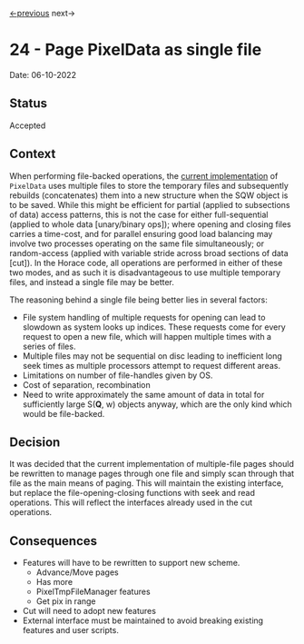 [<-previous](0023-error-format.md)
next->

# 24 - Page PixelData as single file

Date: 06-10-2022

## Status

Accepted

## Context

When performing file-backed operations, the [current implementation](0018-algorithm-migration-to-paged-files.md) of
`PixelData` uses multiple files to store the temporary files and subsequently rebuilds (concatenates) them into a new
structure when the SQW object is to be saved. While this might be efficient for partial (applied to subsections of data)
access patterns, this is not the case for either full-sequential (applied to whole data [unary/binary ops]); where
opening and closing files carries a time-cost, and for parallel ensuring good load balancing may involve two processes
operating on the same file simultaneously; or random-access (applied with variable stride across broad sections of data
[cut]). In the Horace code, all operations are performed in either of these two modes, and as such it is disadvantageous to
use multiple temporary files, and instead a single file may be better.

The reasoning behind a single file being better lies in several factors:

- File system handling of multiple requests for opening can lead to slowdown as system looks up indices. These requests
  come for every request to open a new file, which will happen multiple times with a series of files.
- Multiple files may not be sequential on disc leading to inefficient long seek times as multiple processors attempt to
  request different areas.
- Limitations on number of file-handles given by OS.
- Cost of separation, recombination
- Need to write approximately the same amount of data in total for sufficiently large S(**Q**, w) objects anyway, which
  are the only kind which would be file-backed.

## Decision

It was decided that the current implementation of multiple-file pages should be rewritten to manage pages through one
file and simply scan through that file as the main means of paging. This will maintain the existing interface, but
replace the file-opening-closing functions with seek and read operations. This will reflect the interfaces already used
in the cut operations.

## Consequences

- Features will have to be rewritten to support new scheme.
  - Advance/Move pages
  - Has more
  - PixelTmpFileManager features
  - Get pix in range
- Cut will need to adopt new features
- External interface must be maintained to avoid breaking existing features and user scripts.
